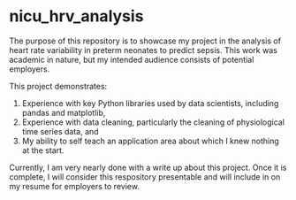 # nicu_hrv_analysis
The purpose of this repository is to showcase my project in the analysis of heart rate variability in preterm neonates to predict sepsis. This work was academic in nature, but my intended audience consists of potential employers.

This project demonstrates:
  1) Experience with key Python libraries used by data scientists, including pandas and matplotlib,
  2) Experience with data cleaning, particularly the cleaning of physiological time series data, and
  3) My ability to self teach an application area about which I knew nothing at the start.
  
Currently, I am very nearly done with a write up about this project. Once it is complete, I will consider this respository presentable and will include in on my resume for employers to review.
